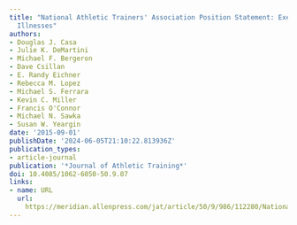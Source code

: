 ```yaml
---
title: "National Athletic Trainers' Association Position Statement: Exertional Heat
  Illnesses"
authors:
- Douglas J. Casa
- Julie K. DeMartini
- Michael F. Bergeron
- Dave Csillan
- E. Randy Eichner
- Rebecca M. Lopez
- Michael S. Ferrara
- Kevin C. Miller
- Francis O'Connor
- Michael N. Sawka
- Susan W. Yeargin
date: '2015-09-01'
publishDate: '2024-06-05T21:10:22.813936Z'
publication_types:
- article-journal
publication: '*Journal of Athletic Training*'
doi: 10.4085/1062-6050-50.9.07
links:
- name: URL
  url: 
    https://meridian.allenpress.com/jat/article/50/9/986/112280/National-Athletic-Trainers-Association-Position
---
```


